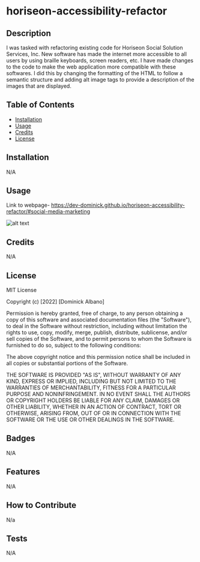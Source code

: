 # horiseon-accessibility-refactor

## Description

I was tasked with refactoring existing code for Horiseon Social Solution Services, Inc.
New software has made the internet more accessible to all users by using braille keyboards, screen readers, etc.  I have made changes to the code to make the web application more compatible with these softwares. I did this by changing the formatting of the HTML to follow a semantic structure and adding alt image tags to provide a description of the images that are displayed. 


## Table of Contents

- [Installation](#installation)
- [Usage](#usage)
- [Credits](#credits)
- [License](#license)

## Installation

N/A

## Usage

Link to webpage- https://dev-dominick.github.io/horiseon-accessibility-refactor/#social-media-marketing

![alt text](./assets/images/horiseon-screenshot.png)


## Credits

N/A

## License

MIT License

Copyright (c) [2022] [Dominick Albano]

Permission is hereby granted, free of charge, to any person obtaining a copy
of this software and associated documentation files (the "Software"), to deal
in the Software without restriction, including without limitation the rights
to use, copy, modify, merge, publish, distribute, sublicense, and/or sell
copies of the Software, and to permit persons to whom the Software is
furnished to do so, subject to the following conditions:

The above copyright notice and this permission notice shall be included in all
copies or substantial portions of the Software.

THE SOFTWARE IS PROVIDED "AS IS", WITHOUT WARRANTY OF ANY KIND, EXPRESS OR
IMPLIED, INCLUDING BUT NOT LIMITED TO THE WARRANTIES OF MERCHANTABILITY,
FITNESS FOR A PARTICULAR PURPOSE AND NONINFRINGEMENT. IN NO EVENT SHALL THE
AUTHORS OR COPYRIGHT HOLDERS BE LIABLE FOR ANY CLAIM, DAMAGES OR OTHER
LIABILITY, WHETHER IN AN ACTION OF CONTRACT, TORT OR OTHERWISE, ARISING FROM,
OUT OF OR IN CONNECTION WITH THE SOFTWARE OR THE USE OR OTHER DEALINGS IN THE
SOFTWARE.
## Badges

N/A

## Features

N/A
## How to Contribute

N/a

## Tests

N/A
